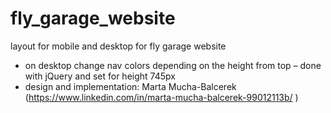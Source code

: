# fly_garage_website

layout for mobile and desktop for fly garage website

- on desktop change nav colors depending on the height from top – done with jQuery and set for height 745px 
- design and implementation: Marta Mucha-Balcerek (https://www.linkedin.com/in/marta-mucha-balcerek-99012113b/ )
